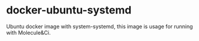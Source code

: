 # docker-ubuntu-systemd
Ubuntu docker image with system-systemd, this image is usage for running with Molecule&amp;Ci.
